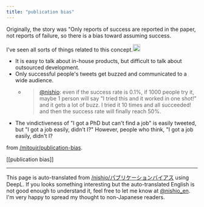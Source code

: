 ```yaml
---
title: "publication bias"
---
```


Originally, the story was "Only reports of success are reported in the paper, not reports of failure, so there is a bias toward assuming success.

I've seen all sorts of things related to this concept.<img src='https://scrapbox.io/api/pages/mitoujr/nishio/icon' alt='/mitoujr/nishio.icon' height="19.5"/>
- It is easy to talk about in-house products, but difficult to talk about outsourced development.
- Only successful people's tweets get buzzed and communicated to a wide audience.
    - > [@nishio](https://twitter.com/nishio/status/1578068284779663360): even if the success rate is 0.1%, if 1000 people try it, maybe 1 person will say "I tried this and it worked in one shot!" and it gets a lot of buzz. I tried it 10 times and all succeeded! and then the success rate will finally reach 50%.
- The vindictiveness of "I got a PhD but can't find a job" is easily tweeted, but "I got a job easily, didn't I?" However, people who think, "I got a job easily, didn't I?

from [/mitoujr/publication-bias](https://scrapbox.io/mitoujr/publication-bias).

[[publication bias]]

---
This page is auto-translated from [/nishio/パブリケーションバイアス](https://scrapbox.io/nishio/パブリケーションバイアス) using DeepL. If you looks something interesting but the auto-translated English is not good enough to understand it, feel free to let me know at [@nishio_en](https://twitter.com/nishio_en). I'm very happy to spread my thought to non-Japanese readers.